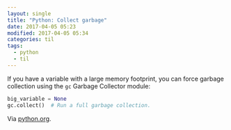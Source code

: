 ```yaml
---
layout: single
title: "Python: Collect garbage"
date: 2017-04-05 05:23
modified: 2017-04-05 05:34
categories: til
tags:
  - python
  - til
---
```


If you have a variable with a large memory footprint, you can force garbage collection
using the `gc` Garbage Collector module:

```python
big_variable = None
gc.collect()  # Run a full garbage collection.
```

Via [python.org](https://docs.python.org/3/library/gc.html).
